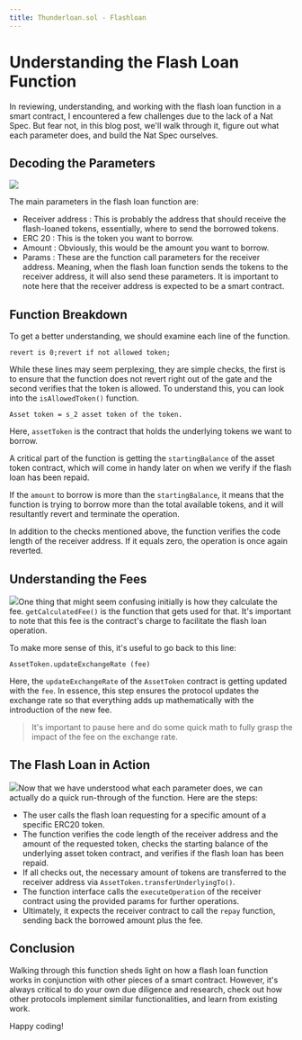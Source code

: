 ```yaml
---
title: Thunderloan.sol - Flashloan
---
```


# Understanding the Flash Loan Function

In reviewing, understanding, and working with the flash loan function in a smart contract, I encountered a few challenges due to the lack of a Nat Spec. But fear not, in this blog post, we'll walk through it, figure out what each parameter does, and build the Nat Spec ourselves.

## Decoding the Parameters

![](https://cdn.videotap.com/70D5PzXZylGPTZ8Ak7ea-44.44.png)

The main parameters in the flash loan function are:

- Receiver address : This is probably the address that should receive the flash-loaned tokens, essentially, where to send the borrowed tokens.
- ERC 20 : This is the token you want to borrow.
- Amount : Obviously, this would be the amount you want to borrow.
- Params : These are the function call parameters for the receiver address. Meaning, when the flash loan function sends the tokens to the receiver address, it will also send these parameters. It is important to note here that the receiver address is expected to be a smart contract.

## Function Breakdown

To get a better understanding, we should examine each line of the function.

```
revert is 0;revert if not allowed token;
```

While these lines may seem perplexing, they are simple checks, the first is to ensure that the function does not revert right out of the gate and the second verifies that the token is allowed. To understand this, you can look into the `isAllowedToken()` function.

```
Asset token = s_2 asset token of the token.
```

Here, `assetToken` is the contract that holds the underlying tokens we want to borrow.

A critical part of the function is getting the `startingBalance` of the asset token contract, which will come in handy later on when we verify if the flash loan has been repaid.

If the `amount` to borrow is more than the `startingBalance`, it means that the function is trying to borrow more than the total available tokens, and it will resultantly revert and terminate the operation.

In addition to the checks mentioned above, the function verifies the code length of the receiver address. If it equals zero, the operation is once again reverted.

## Understanding the Fees

![](https://cdn.videotap.com/nrDYkgtsrD1YCbh5GO4J-474.07.png)One thing that might seem confusing initially is how they calculate the fee. `getCalculatedFee()` is the function that gets used for that. It's important to note that this fee is the contract's charge to facilitate the flash loan operation.

To make more sense of this, it's useful to go back to this line:

```
AssetToken.updateExchangeRate (fee)
```

Here, the `updateExchangeRate` of the `AssetToken` contract is getting updated with the `fee`. In essence, this step ensures the protocol updates the exchange rate so that everything adds up mathematically with the introduction of the new fee.

> It's important to pause here and do some quick math to fully grasp the impact of the fee on the exchange rate.

## The Flash Loan in Action

![](https://cdn.videotap.com/m50tzcSXOfTUOdDNWqXL-622.22.png)Now that we have understood what each parameter does, we can actually do a quick run-through of the function. Here are the steps:

- The user calls the flash loan requesting for a specific amount of a specific ERC20 token.
- The function verifies the code length of the receiver address and the amount of the requested token, checks the starting balance of the underlying asset token contract, and verifies if the flash loan has been repaid.
- If all checks out, the necessary amount of tokens are transferred to the receiver address via `AssetToken.transferUnderlyingTo()`.
- The function interface calls the `executeOperation` of the receiver contract using the provided params for further operations.
- Ultimately, it expects the receiver contract to call the `repay` function, sending back the borrowed amount plus the fee.

## Conclusion

Walking through this function sheds light on how a flash loan function works in conjunction with other pieces of a smart contract. However, it's always critical to do your own due diligence and research, check out how other protocols implement similar functionalities, and learn from existing work.

Happy coding!
